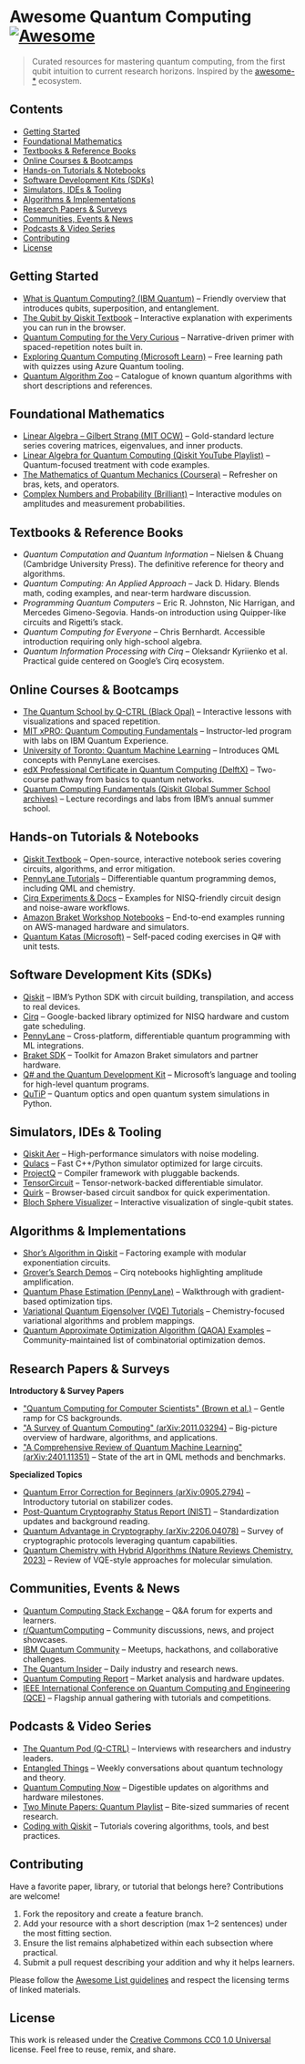 # Awesome Quantum Computing [![Awesome](https://awesome.re/badge.svg)](https://awesome.re)

> Curated resources for mastering quantum computing, from the first qubit intuition to current research horizons. Inspired by the [awesome-*](https://github.com/sindresorhus/awesome) ecosystem.

## Contents

- [Getting Started](#getting-started)
- [Foundational Mathematics](#foundational-mathematics)
- [Textbooks & Reference Books](#textbooks--reference-books)
- [Online Courses & Bootcamps](#online-courses--bootcamps)
- [Hands-on Tutorials & Notebooks](#hands-on-tutorials--notebooks)
- [Software Development Kits (SDKs)](#software-development-kits-sdks)
- [Simulators, IDEs & Tooling](#simulators-ides--tooling)
- [Algorithms & Implementations](#algorithms--implementations)
- [Research Papers & Surveys](#research-papers--surveys)
- [Communities, Events & News](#communities-events--news)
- [Podcasts & Video Series](#podcasts--video-series)
- [Contributing](#contributing)
- [License](#license)

## Getting Started

- [What is Quantum Computing? (IBM Quantum)](https://quantum-computing.ibm.com/composer/docs/iqx/guide/what-is-quantum-computing) – Friendly overview that introduces qubits, superposition, and entanglement.
- [The Qubit by Qiskit Textbook](https://qiskit.org/textbook/ch-states/what-is-a-qubit.html) – Interactive explanation with experiments you can run in the browser.
- [Quantum Computing for the Very Curious](https://quantum.country/qcvc) – Narrative-driven primer with spaced-repetition notes built in.
- [Exploring Quantum Computing (Microsoft Learn)](https://learn.microsoft.com/en-us/training/paths/quantum-computing-fundamentals/) – Free learning path with quizzes using Azure Quantum tooling.
- [Quantum Algorithm Zoo](https://quantumalgorithmzoo.org/) – Catalogue of known quantum algorithms with short descriptions and references.

## Foundational Mathematics

- [Linear Algebra – Gilbert Strang (MIT OCW)](https://ocw.mit.edu/courses/18-06sc-linear-algebra-fall-2011/) – Gold-standard lecture series covering matrices, eigenvalues, and inner products.
- [Linear Algebra for Quantum Computing (Qiskit YouTube Playlist)](https://www.youtube.com/playlist?list=PLOFEBzvs-VvrmdJ9XQ4kNxTmPyiXBZLUr) – Quantum-focused treatment with code examples.
- [The Mathematics of Quantum Mechanics (Coursera)](https://www.coursera.org/learn/mathematics-for-quantum-mechanics) – Refresher on bras, kets, and operators.
- [Complex Numbers and Probability (Brilliant)](https://brilliant.org/courses/quantum-computing/) – Interactive modules on amplitudes and measurement probabilities.

## Textbooks & Reference Books

- *Quantum Computation and Quantum Information* – Nielsen & Chuang (Cambridge University Press). The definitive reference for theory and algorithms.
- *Quantum Computing: An Applied Approach* – Jack D. Hidary. Blends math, coding examples, and near-term hardware discussion.
- *Programming Quantum Computers* – Eric R. Johnston, Nic Harrigan, and Mercedes Gimeno-Segovia. Hands-on introduction using Quipper-like circuits and Rigetti’s stack.
- *Quantum Computing for Everyone* – Chris Bernhardt. Accessible introduction requiring only high-school algebra.
- *Quantum Information Processing with Cirq* – Oleksandr Kyriienko et al. Practical guide centered on Google’s Cirq ecosystem.

## Online Courses & Bootcamps

- [The Quantum School by Q-CTRL (Black Opal)](https://q-ctrl.com/black-opal) – Interactive lessons with visualizations and spaced repetition.
- [MIT xPRO: Quantum Computing Fundamentals](https://xpro.mit.edu/courses/course-v1:xPRO+QCFx1/) – Instructor-led program with labs on IBM Quantum Experience.
- [University of Toronto: Quantum Machine Learning](https://www.coursera.org/learn/quantum-machine-learning) – Introduces QML concepts with PennyLane exercises.
- [edX Professional Certificate in Quantum Computing (DelftX)](https://www.edx.org/professional-certificate/delftx-quantum-101-quantum-computing-quantum-internet) – Two-course pathway from basics to quantum networks.
- [Quantum Computing Fundamentals (Qiskit Global Summer School archives)](https://www.youtube.com/playlist?list=PLOFEBzvs-Vvq-w0faL8i3Lz7iQus9nIhN) – Lecture recordings and labs from IBM’s annual summer school.

## Hands-on Tutorials & Notebooks

- [Qiskit Textbook](https://qiskit.org/textbook) – Open-source, interactive notebook series covering circuits, algorithms, and error mitigation.
- [PennyLane Tutorials](https://pennylane.ai/qml/demos/) – Differentiable quantum programming demos, including QML and chemistry.
- [Cirq Experiments & Docs](https://quantumai.google/cirq) – Examples for NISQ-friendly circuit design and noise-aware workflows.
- [Amazon Braket Workshop Notebooks](https://github.com/aws/amazon-braket-examples) – End-to-end examples running on AWS-managed hardware and simulators.
- [Quantum Katas (Microsoft)](https://github.com/microsoft/QuantumKatas) – Self-paced coding exercises in Q# with unit tests.

## Software Development Kits (SDKs)

- [Qiskit](https://github.com/Qiskit/qiskit) – IBM’s Python SDK with circuit building, transpilation, and access to real devices.
- [Cirq](https://github.com/quantumlib/Cirq) – Google-backed library optimized for NISQ hardware and custom gate scheduling.
- [PennyLane](https://github.com/PennyLaneAI/pennylane) – Cross-platform, differentiable quantum programming with ML integrations.
- [Braket SDK](https://github.com/amazon-braket/amazon-braket-sdk-python) – Toolkit for Amazon Braket simulators and partner hardware.
- [Q# and the Quantum Development Kit](https://github.com/microsoft/Quantum) – Microsoft’s language and tooling for high-level quantum programs.
- [QuTiP](https://github.com/qutip/qutip) – Quantum optics and open quantum system simulations in Python.

## Simulators, IDEs & Tooling

- [Qiskit Aer](https://qiskit.org/documentation/apidoc/aer.html) – High-performance simulators with noise modeling.
- [Qulacs](https://github.com/qulacs/qulacs) – Fast C++/Python simulator optimized for large circuits.
- [ProjectQ](https://github.com/ProjectQ-Framework/ProjectQ) – Compiler framework with pluggable backends.
- [TensorCircuit](https://github.com/tencent-quantum-lab/tensorcircuit) – Tensor-network-backed differentiable simulator.
- [Quirk](https://algassert.com/quirk) – Browser-based circuit sandbox for quick experimentation.
- [Bloch Sphere Visualizer](https://javafxpert.github.io/grok-bloch/) – Interactive visualization of single-qubit states.

## Algorithms & Implementations

- [Shor’s Algorithm in Qiskit](https://github.com/Qiskit/qiskit-community-tutorials/tree/master/algorithms/shor_algorithm) – Factoring example with modular exponentiation circuits.
- [Grover’s Search Demos](https://github.com/quantumlib/Cirq/tree/master/examples) – Cirq notebooks highlighting amplitude amplification.
- [Quantum Phase Estimation (PennyLane)](https://pennylane.ai/qml/demos/tutorial_qpe) – Walkthrough with gradient-based optimization tips.
- [Variational Quantum Eigensolver (VQE) Tutorials](https://qiskit.org/documentation/partners/qiskit_nature/tutorials/) – Chemistry-focused variational algorithms and problem mappings.
- [Quantum Approximate Optimization Algorithm (QAOA) Examples](https://github.com/hsinyuan-huang/VQE-QAOA-resource-list) – Community-maintained list of combinatorial optimization demos.

## Research Papers & Surveys

**Introductory & Survey Papers**
- ["Quantum Computing for Computer Scientists" (Brown et al.)](https://arxiv.org/abs/2008.06647) – Gentle ramp for CS backgrounds.
- ["A Survey of Quantum Computing" (arXiv:2011.03294)](https://arxiv.org/abs/2011.03294) – Big-picture overview of hardware, algorithms, and applications.
- ["A Comprehensive Review of Quantum Machine Learning" (arXiv:2401.11351)](https://arxiv.org/abs/2401.11351) – State of the art in QML methods and benchmarks.

**Specialized Topics**
- [Quantum Error Correction for Beginners (arXiv:0905.2794)](https://arxiv.org/abs/0905.2794) – Introductory tutorial on stabilizer codes.
- [Post-Quantum Cryptography Status Report (NIST)](https://csrc.nist.gov/projects/post-quantum-cryptography) – Standardization updates and background reading.
- [Quantum Advantage in Cryptography (arXiv:2206.04078)](https://arxiv.org/abs/2206.04078) – Survey of cryptographic protocols leveraging quantum capabilities.
- [Quantum Chemistry with Hybrid Algorithms (Nature Reviews Chemistry, 2023)](https://www.nature.com/articles/s41570-023-00471-5) – Review of VQE-style approaches for molecular simulation.

## Communities, Events & News

- [Quantum Computing Stack Exchange](https://quantumcomputing.stackexchange.com/) – Q&A forum for experts and learners.
- [r/QuantumComputing](https://www.reddit.com/r/QuantumComputing/) – Community discussions, news, and project showcases.
- [IBM Quantum Community](https://www.ibm.com/quantum/community) – Meetups, hackathons, and collaborative challenges.
- [The Quantum Insider](https://thequantuminsider.com/) – Daily industry and research news.
- [Quantum Computing Report](https://quantumcomputingreport.com/) – Market analysis and hardware updates.
- [IEEE International Conference on Quantum Computing and Engineering (QCE)](https://qce.quantum.ieee.org/) – Flagship annual gathering with tutorials and competitions.

## Podcasts & Video Series

- [The Quantum Pod (Q-CTRL)](https://q-ctrl.com/podcast) – Interviews with researchers and industry leaders.
- [Entangled Things](https://entangledthings.com/) – Weekly conversations about quantum technology and theory.
- [Quantum Computing Now](https://feeds.transistor.fm/quantum-computing-now) – Digestible updates on algorithms and hardware milestones.
- [Two Minute Papers: Quantum Playlist](https://www.youtube.com/playlist?list=PLujxSBD-JXgnqkVUvRsm4DtE6tvwFFxaM) – Bite-sized summaries of recent research.
- [Coding with Qiskit](https://www.youtube.com/playlist?list=PLOFEBzvs-VvqHl5YhZP5M2p17fZ5KgLeY) – Tutorials covering algorithms, tools, and best practices.

## Contributing

Have a favorite paper, library, or tutorial that belongs here? Contributions are welcome!

1. Fork the repository and create a feature branch.
2. Add your resource with a short description (max 1–2 sentences) under the most fitting section.
3. Ensure the list remains alphabetized within each subsection where practical.
4. Submit a pull request describing your addition and why it helps learners.

Please follow the [Awesome List guidelines](https://github.com/sindresorhus/awesome/blob/main/contributing.md) and respect the licensing terms of linked materials.

## License

This work is released under the [Creative Commons CC0 1.0 Universal](https://creativecommons.org/publicdomain/zero/1.0/) license. Feel free to reuse, remix, and share.
